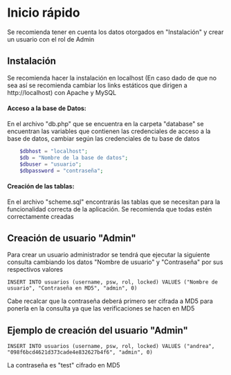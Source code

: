 # Inicio rápido

Se recomienda tener en cuenta los datos otorgados en "Instalación" y crear un usuario con el rol de Admin

## Instalación

Se recomienda hacer la instalación en localhost (En caso dado de que no sea así se recomienda cambiar los links estáticos que dirigen a http://localhost) con Apache y MySQL

#### Acceso a la base de Datos:

En el archivo "db.php" que se encuentra en la carpeta "database" se encuentran las variables que contienen las credenciales de acceso a la base de datos, cambiar según las credenciales de tu base de datos

```php
    $dbhost = "localhost";
    $db = "Nombre de la base de datos";
    $dbuser = "usuario";
    $dbpassword = "contraseña";
```

#### Creación de las tablas:
En el archivo "scheme.sql" encontrarás las tablas que se necesitan para la funcionalidad correcta de la aplicación. Se recomienda que todas estén correctamente creadas

## Creación de usuario "Admin"
Para crear un usuario administrador se tendrá que ejecutar la siguiente consulta cambiando los datos "Nombre de usuario" y "Contraseña" por sus respectivos valores

```mysql
INSERT INTO usuarios (username, psw, rol, locked) VALUES ("Nombre de usuario", "Contraseña en MD5", "admin", 0)
```
Cabe recalcar que la contraseña deberá primero ser cifrada a MD5 para ponerla en la consulta ya que las verificaciones se hacen en MD5

## Ejemplo de creación del usuario "Admin"

```mysql
INSERT INTO usuarios (username, psw, rol, locked) VALUES ("andrea", "098f6bcd4621d373cade4e832627b4f6", "admin", 0)
```

La contraseña es "test" cifrado en MD5